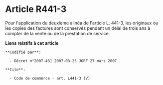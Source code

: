 # Article R441-3

Pour l'application du deuxième alinéa de l'article L. 441-3, les originaux ou les copies des factures sont conservés pendant
un délai de trois ans à compter de la vente ou de la prestation de service.

**Liens relatifs à cet article**

	**Codifié par**:

	  - Décret n°2007-431 2007-03-25 JORF 27 mars 2007

	**Cite**:

	  - Code de commerce - art. L441-3 (V)
